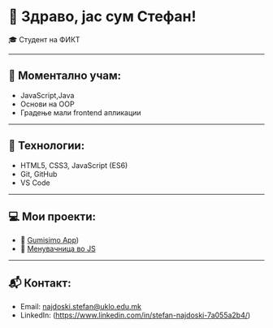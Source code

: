 # 👋 Здраво, јас сум Стефан!

🎓 Студент на ФИКТ

---

## 🧠 Моментално учам:
- JavaScript,Java
- Основи на OOP
- Градење мали frontend апликации

---

## 🔧 Технологии:
- HTML5, CSS3, JavaScript (ES6)
- Git, GitHub
- VS Code

---

## 💻 Мои проекти:

- 🔹 [Gumisimo App](https://gumisimo.weebly.com/))
- 🔹 [Менувачница во JS](https://github.com/StefanNajdoskii/crypto-excange)


---

## 📬 Контакт:
- Email: najdoski.stefan@uklo.edu.mk
- LinkedIn: (https://www.linkedin.com/in/stefan-najdoski-7a055a2b4/)
